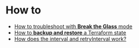 # How to

  - [How to troubleshoot with **Break the Glass** mode](troubleshooting_with_break_the_glass_mode.md)
  - [How to **backup and restore** a Terraform state](backup_and_restore_a_Terraform_state.md)
  - [How does the interval and retryInterval work?](interval_and_retryInterval.md)
